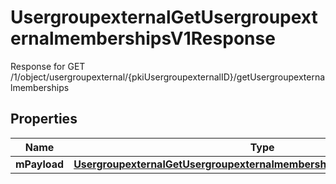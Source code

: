 

# UsergroupexternalGetUsergroupexternalmembershipsV1Response

Response for GET /1/object/usergroupexternal/{pkiUsergroupexternalID}/getUsergroupexternalmemberships

## Properties

| Name | Type | Description | Notes |
|------------ | ------------- | ------------- | -------------|
|**mPayload** | [**UsergroupexternalGetUsergroupexternalmembershipsV1ResponseMPayload**](UsergroupexternalGetUsergroupexternalmembershipsV1ResponseMPayload.md) |  |  |



